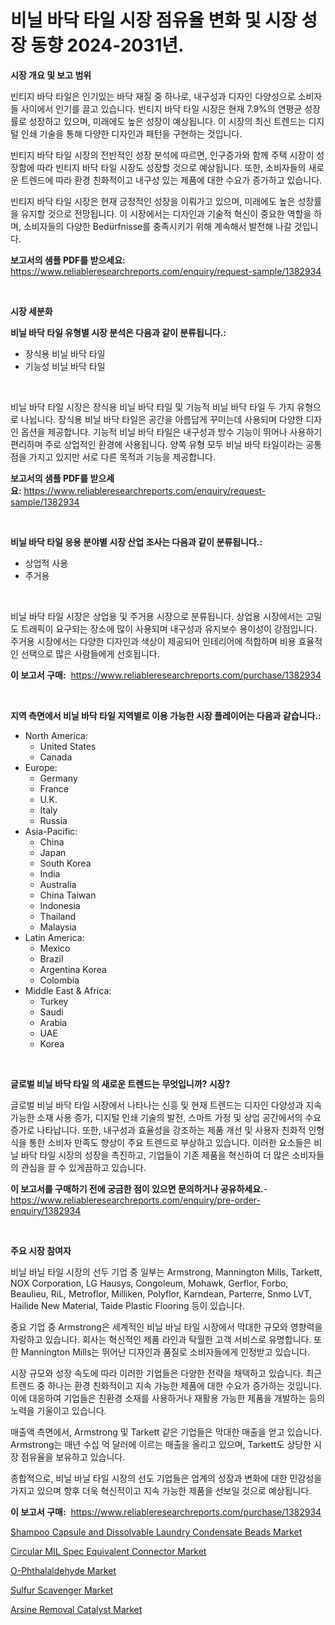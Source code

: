 <p><h1>비닐 바닥 타일 시장 점유율 변화 및 시장 성장 동향 2024-2031년.</h1></p><p><strong>시장 개요 및 보고 범위</strong></p>
<p><p>빈티지 바닥 타일은 인기있는 바닥 재질 중 하나로, 내구성과 디자인 다양성으로 소비자들 사이에서 인기를 끌고 있습니다. 빈티지 바닥 타일 시장은 현재 7.9%의 연평균 성장률로 성장하고 있으며, 미래에도 높은 성장이 예상됩니다. 이 시장의 최신 트렌드는 디지털 인쇄 기술을 통해 다양한 디자인과 패턴을 구현하는 것입니다. </p><p>빈티지 바닥 타일 시장의 전반적인 성장 분석에 따르면, 인구증가와 함께 주택 시장이 성장함에 따라 빈티지 바닥 타일 시장도 성장할 것으로 예상됩니다. 또한, 소비자들의 새로운 트렌드에 따라 환경 친화적이고 내구성 있는 제품에 대한 수요가 증가하고 있습니다.</p><p>빈티지 바닥 타일 시장은 현재 긍정적인 성장을 이뤄가고 있으며, 미래에도 높은 성장률을 유지할 것으로 전망됩니다. 이 시장에서는 디자인과 기술적 혁신이 중요한 역할을 하며, 소비자들의 다양한 Bedürfnisse를 충족시키기 위해 계속해서 발전해 나갈 것입니다.</p></p>
<p><strong>보고서의 샘플 PDF를 받으세요:</strong> <a href="https://www.reliableresearchreports.com/enquiry/request-sample/1382934">https://www.reliableresearchreports.com/enquiry/request-sample/1382934</a></p>
<p>&nbsp;</p>
<p><strong>시장 세분화</strong></p>
<p><strong>비닐 바닥 타일 유형별 시장 분석은 다음과 같이 분류됩니다.:</strong></p>
<p><ul><li>장식용 비닐 바닥 타일</li><li>기능성 비닐 바닥 타일</li></ul></p>
<p>&nbsp;</p>
<p><p>비닐 바닥 타일 시장은 장식용 비닐 바닥 타일 및 기능적 비닐 바닥 타일 두 가지 유형으로 나뉩니다. 장식용 비닐 바닥 타일은 공간을 아름답게 꾸미는데 사용되며 다양한 디자인 옵션을 제공합니다. 기능적 비닐 바닥 타일은 내구성과 방수 기능이 뛰어나 사용하기 편리하며 주로 상업적인 환경에 사용됩니다. 양쪽 유형 모두 비닐 바닥 타일이라는 공통점을 가지고 있지만 서로 다른 목적과 기능을 제공합니다.</p></p>
<p><strong>보고서의 샘플 PDF를 받으세요:</strong>&nbsp;<a href="https://www.reliableresearchreports.com/enquiry/request-sample/1382934">https://www.reliableresearchreports.com/enquiry/request-sample/1382934</a></p>
<p>&nbsp;</p>
<p><strong> 비닐 바닥 타일 응용 분야별 시장 산업 조사는 다음과 같이 분류됩니다.:</strong></p>
<p><ul><li>상업적 사용</li><li>주거용</li></ul></p>
<p>&nbsp;</p>
<p><p>비닐 바닥 타일 시장은 상업용 및 주거용 시장으로 분류됩니다. 상업용 시장에서는 고밀도 트래픽이 요구되는 장소에 많이 사용되며 내구성과 유지보수 용이성이 강점입니다. 주거용 시장에서는 다양한 디자인과 색상이 제공되어 인테리어에 적합하며 비용 효율적인 선택으로 많은 사람들에게 선호됩니다.</p></p>
<p><strong>이 보고서 구매:</strong>&nbsp; <a href="https://www.reliableresearchreports.com/purchase/1382934">https://www.reliableresearchreports.com/purchase/1382934</a></p>
<p>&nbsp;</p>
<p><strong>지역 측면에서 비닐 바닥 타일 지역별로 이용 가능한 시장 플레이어는 다음과 같습니다.:</strong></p>
<p><ul>
    <li>
        North America:
        <ul>
            <li>United States</li>
            <li>Canada</li>
        </ul>
    </li>
    <li>
        Europe:
        <ul>
            <li>Germany</li>
            <li>France</li>
            <li>U.K.</li>
            <li>Italy</li>
            <li>Russia</li>
        </ul>
    </li>
    <li>
        Asia-Pacific:
        <ul>
            <li>China</li>
            <li>Japan</li>
            <li>South Korea</li>
            <li>India</li>
            <li>Australia</li>
            <li>China Taiwan</li>
            <li>Indonesia</li>
            <li>Thailand</li>
            <li>Malaysia</li>
        </ul>
    </li>
    <li>
        Latin America:
        <ul>
            <li>Mexico</li>
            <li>Brazil</li>
            <li>Argentina Korea</li>
            <li>Colombia</li>
        </ul>
    </li>
    <li>
        Middle East & Africa:
        <ul>
            <li>Turkey</li>
            <li>Saudi</li>
            <li>Arabia</li>
            <li>UAE</li>
            <li>Korea</li>
        </ul>
    </li>
    </ul></p>
<p>&nbsp;</p>
<p><strong>글로벌 비닐 바닥 타일 의 새로운 트렌드는 무엇입니까? 시장?</strong></p>
<p><p>글로벌 비닐 바닥 타일 시장에서 나타나는 신흥 및 현재 트렌드는 디자인 다양성과 지속 가능한 소재 사용 증가, 디지털 인쇄 기술의 발전, 스마트 가정 및 상업 공간에서의 수요 증가로 나타납니다. 또한, 내구성과 효율성을 강조하는 제품 개선 및 사용자 친화적 인형식을 통한 소비자 만족도 향상이 주요 트렌드로 부상하고 있습니다. 이러한 요소들은 비닐 바닥 타일 시장의 성장을 촉진하고, 기업들이 기존 제품을 혁신하여 더 많은 소비자들의 관심을 끌 수 있게끔하고 있습니다.</p></p>
<p><strong>이 보고서를 구매하기 전에 궁금한 점이 있으면 문의하거나 공유하세요.</strong>- <a href="https://www.reliableresearchreports.com/enquiry/pre-order-enquiry/1382934">https://www.reliableresearchreports.com/enquiry/pre-order-enquiry/1382934</a></p>
<p>&nbsp;</p>
<p><strong>주요 시장 참여자</strong></p>
<p><p>비닐 바닐 타일 시장의 선두 기업 중 일부는 Armstrong, Mannington Mills, Tarkett, NOX Corporation, LG Hausys, Congoleum, Mohawk, Gerflor, Forbo, Beaulieu, RiL, Metroflor, Milliken, Polyflor, Karndean, Parterre, Snmo LVT, Hailide New Material, Taide Plastic Flooring 등이 있습니다.</p><p>중요 기업 중 Armstrong은 세계적인 비닐 바닐 타일 시장에서 막대한 규모와 영향력을 자랑하고 있습니다. 회사는 혁신적인 제품 라인과 탁월한 고객 서비스로 유명합니다. 또한 Mannington Mills는 뛰어난 디자인과 품질로 소비자들에게 인정받고 있습니다.</p><p>시장 규모와 성장 속도에 따라 이러한 기업들은 다양한 전략을 채택하고 있습니다. 최근 트렌드 중 하나는 환경 친화적이고 지속 가능한 제품에 대한 수요가 증가하는 것입니다. 이에 대응하여 기업들은 친환경 소재를 사용하거나 재활용 가능한 제품을 개발하는 등의 노력을 기울이고 있습니다.</p><p>매출액 측면에서, Armstrong 및 Tarkett 같은 기업들은 막대한 매출을 얻고 있습니다. Armstrong는 매년 수십 억 달러에 이르는 매출을 올리고 있으며, Tarkett도 상당한 시장 점유율을 보유하고 있습니다.</p><p>종합적으로, 비닐 바닐 타일 시장의 선도 기업들은 업계의 성장과 변화에 대한 민감성을 가지고 있으며 향후 더욱 혁신적이고 지속 가능한 제품을 선보일 것으로 예상됩니다.</p></p>
<p><strong>이 보고서 구매:</strong>&nbsp;&nbsp;<a href="https://www.reliableresearchreports.com/purchase/1382934">https://www.reliableresearchreports.com/purchase/1382934</a></p>
<p><p><a href="https://github.com/angelajermaine/Market-Research-Report-List-2/blob/main/shampoo-capsule-and-dissolvable-laundry-condensate-beads-market.md">Shampoo Capsule and Dissolvable Laundry Condensate Beads Market</a></p><p><a href="https://view.publitas.com/reportprime-1/circular-mil-spec-equivalent-connector-market-size-evaluating-its-market-trends-growth-and-projections-2024-2031/">Circular MIL Spec Equivalent Connector Market</a></p><p><a href="https://github.com/beatblasta/Market-Research-Report-List-2/blob/main/o-phthalaldehyde-market.md">O-Phthalaldehyde Market</a></p><p><a href="https://crocus-run-b5a.notion.site/Sulfur-Scavenger-Market-Research-Report-Reveals-The-Latest-Trends-And-Opportunities-of-this-Market-f-b02bea75d11c45d299df5f157f11fe55">Sulfur Scavenger Market</a></p><p><a href="https://metal-farmhouse-e95.notion.site/Arsine-Removal-Catalyst-Market-Provides-Detailed-Segmentation-of-this-Market-based-on-Type-Applicat-39152a802a6f4e64ba9b376a640799f9">Arsine Removal Catalyst Market</a></p></p>

